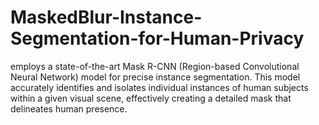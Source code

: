 # MaskedBlur-Instance-Segmentation-for-Human-Privacy
 employs a state-of-the-art Mask R-CNN (Region-based Convolutional Neural Network) model for precise instance segmentation. This model accurately identifies and isolates individual instances of human subjects within a given visual scene, effectively creating a detailed mask that delineates human presence.
